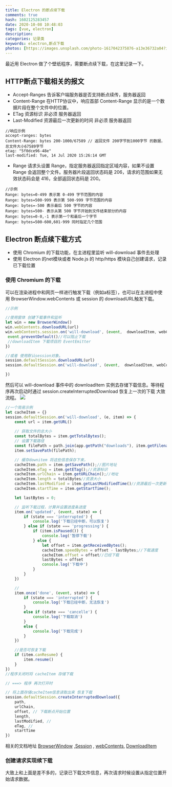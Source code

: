 ```yaml
---
title: Electron 的断点续下载
comments: true
hash: 1602125283457
date: 2020-10-08 10:48:03
tags: [vue, electron]
description:
categories: 记录类
keywords: electron,断点下载
photos: [https://images.unsplash.com/photo-1617042375876-a13e36732a04?ixid=Mnw4OTgyNHwwfDF8c2VhcmNofDI0fHxjb2RlfGVufDB8fHx8MTY1MDEyNTAxMg&ixlib=rb-1.2.1&w=750&dpi=2]
---
```

最近用 Electron 做了个壁纸程序，需要断点续下载，在这里记录一下。<!-- more -->

## HTTP断点下载相关的报文

- Accept-Ranges 
  告诉客户端服务器是否支持断点续传，服务器返回
- Content-Range
  在HTTP协议中，响应首部 Content-Range 显示的是一个数据片段在整个文件中的位置。
- ETag 
  资源标识 非必须 服务器返回
- Last-Modified 
  资源最后一次更新的时间 非必须 服务器返回
```
//响应示例 
accept-ranges: bytes
Content-Range: bytes 200-1000/67589 // 返回文件 200字节到1000字节 的数据，总文件大小67589字节
etag: "5f0dce96-48e"
last-modified: Tue, 14 Jul 2020 15:26:14 GMT
```
- Range
  请求头设置 Range，指定服务器返回指定区域内容，如果不设置 Range 会返回整个文件。服务器片段返回状态码是 206，请求的范围如果无效状态码会是 416，全部返回状态码是 200。
```
//示例 
Range: bytes=0-499 表示第 0-499 字节范围的内容 
Range: bytes=500-999 表示第 500-999 字节范围的内容 
Range: bytes=-500 表示最后 500 字节的内容 
Range: bytes=500- 表示从第 500 字节开始到文件结束部分的内容 
Range: bytes=0-0,-1 表示第一个和最后一个字节 
Range: bytes=500-600,601-999 同时指定几个范围
```

## Electron 断点续下载方式

- 使用 Chromium 的下载功能，在主进程里监听 will-download 事件去处理
- 使用 Electron 的net模块或者 Node.js 的 http/https 模块自己创建请求，记录已下载位置

### 使用 Chromium 的下载
可以在渲染进程中和网页一样进行触发下载（例如a标签），也可以在主进程中使用 BrowserWindow.webContents 或 session 的 downloadURL触发下载。

``` js
//示例

//使用窗体 创建下载事件和监听
let win = new BrowserWindow()
win.webContents.downloadURL(url)
win.webContents.session.on('will-download', (event,  downloadItem, webContents) => {
 event.preventDefault()//可以阻止下载
 //downloadItem 下载项目的 EventEmitter
})

//或者 使用默认session对象。
session.defaultSession.downloadURL(url)
session.defaultSession.on('will-download', (event,  downloadItem, webContents) => {

})
```
然后可以 will-download 事件中的 downloadItem 实例去存储下载信息。等待程序再次启动时通过 session.createInterruptedDownload 恢复上一次的下载
大致流程。
![](//682d-h-17b316-1259142607.tcb.qcloud.la/blog/posts/onewallhaven/down.png)
``` js
//一个简易示例
let cacheItem = {}
session.defaultSession.on('will-download', (e, item) => {
    const url = item.getURL()
    
    // 获取文件的总大小
    const totalBytes = item.getTotalBytes();
    // 设置下载路径
    const filePath = path.join(app.getPath("downloads"), item.getFilename());
    item.setSavePath(filePath);

    // 缓存downitem 将这些信息保存下来，
    cacheItem.path = item.getSavePath();//图片地址
    cacheItem.eTag = item.getETag();//资源标识
    cacheItem.urlChain = item.getURLChain();//地址
    cacheItem.length = totalBytes//资源大小
    cacheItem.lastModified = item.getLastModifiedTime()//资源最后一次更新的时间
    cacheItem.startTime = item.getStartTime();

    let lastBytes = 0;

    // 监听下载过程，计算并设置进度条进度
    item.on('updated', (event, state) => {
        if (state === 'interrupted') {
            console.log('下载已经中断，可以恢复')
        } else if (state === 'progressing') {
            if (item.isPaused()) {
                console.log('暂停下载')
            } else {
                let offset = item.getReceivedBytes();
                cacheItem.speedBytes = offset - lastBytes;//下载速度
                cacheItem.offset = offset//已经下载
                lastBytes = offset
                console.log('下载中')
            }
        }
    })

    // 
    item.once('done', (event, state) => {
        if (state === 'interrupted') {
            console.log('下载已经中断，无法恢复')
        }
        else if (state === 'cancelle') {
            console.log('下载取消')
        }
        else {
            console.log('下载完成')
        }
    })

    //是否可恢复下载
    if (item.canResume) {
        item.resume()
    }
})
//程序关闭时将 cacheItem 存储下载

// ===> 程序 再次打开时

// 将上面存储cacheItem信息读取出来 恢复下载
session.defaultSession.createInterruptedDownload({
    path, 
    urlChain, 
    offset, // 下载断点开始位置
    length, 
    lastModified, //
    eTag, // 
    startTime
})
```
相关的文档地址 [BrowserWindow](https://www.electronjs.org/docs/api/browser-window)  ,[Session](https://www.electronjs.org/docs/api/session) , [webContents](https://www.electronjs.org/docs/api/web-contents), [DownloadItem](https://www.electronjs.org/docs/api/download-item)

### 创建请求实现续下载
大致上和上面是差不多的，记录已下载文件信息，再次请求时候设置从指定位置开始请求数据。
